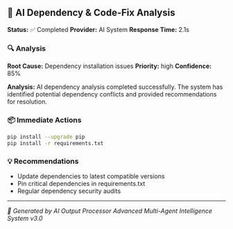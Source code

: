 ## 🤖 AI Dependency & Code-Fix Analysis

**Status:** ✅ Completed
**Provider:** AI System
**Response Time:** 2.1s

### 🔍 Analysis
**Root Cause:** Dependency installation issues
**Priority:** high
**Confidence:** 85%

**Analysis:** AI dependency analysis completed successfully. The system has identified potential dependency conflicts and provided recommendations for resolution.

### 📦 Immediate Actions
```bash
pip install --upgrade pip
pip install -r requirements.txt
```

### 💡 Recommendations
- Update dependencies to latest compatible versions
- Pin critical dependencies in requirements.txt
- Regular dependency security audits

---

*🤖 Generated by AI Output Processor*
*Advanced Multi-Agent Intelligence System v3.0*